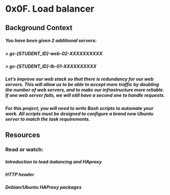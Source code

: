 # 0x0F. Load balancer

## Background Context
##### You have been given 2 additional servers:

##### > gc-[STUDENT_ID]-web-02-XXXXXXXXXX
##### > gc-[STUDENT_ID]-lb-01-XXXXXXXXXX
##### Let’s improve our web stack so that there is redundancy for our web servers. This will allow us to be able to accept more traffic by doubling the number of web servers, and to make our infrastructure more reliable. If one web server fails, we will still have a second one to handle requests.

##### For this project, you will need to write Bash scripts to automate your work. All scripts must be designed to configure a brand new Ubuntu server to match the task requirements.

## Resources
### Read or watch:

##### Introduction to load-balancing and HAproxy
##### HTTP header
##### Debian/Ubuntu HAProxy packages
